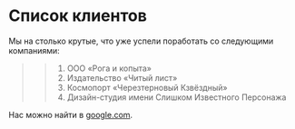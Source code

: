 # Список клиентов
Мы на столько крутые, что уже успели поработать со следующими компаниями:

>> 1. ООО «Рога и копыта»
>> 2. Издательство «Читый лист»
>> 3. Космопорт «Черезтерновый Кзвёздный»
>> 4. Дизайн-студия имени Слишком Известного Персонажа
   
Нас можно найти в [google.com](https://www.google.com/).